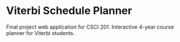 # Viterbi Schedule Planner
Final project web application for CSCI 201. Interactive 4-year course planner for Viterbi students.
